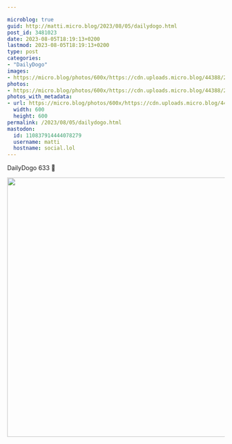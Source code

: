 ```yaml
---

microblog: true
guid: http://matti.micro.blog/2023/08/05/dailydogo.html
post_id: 3481023
date: 2023-08-05T18:19:13+0200
lastmod: 2023-08-05T18:19:13+0200
type: post
categories:
- "DailyDogo"
images:
- https://micro.blog/photos/600x/https://cdn.uploads.micro.blog/44388/2023/abd7369c55f1465c8728653ca4ff3fad.jpg
photos:
- https://micro.blog/photos/600x/https://cdn.uploads.micro.blog/44388/2023/abd7369c55f1465c8728653ca4ff3fad.jpg
photos_with_metadata:
- url: https://micro.blog/photos/600x/https://cdn.uploads.micro.blog/44388/2023/abd7369c55f1465c8728653ca4ff3fad.jpg
  width: 600
  height: 600
permalink: /2023/08/05/dailydogo.html
mastodon:
  id: 110837914444078279
  username: matti
  hostname: social.lol
---
```

DailyDogo 633 🐶

<img src="https://micro.blog/photos/600x/https://blog.martin-haehnel.de/uploads/2023/abd7369c55f1465c8728653ca4ff3fad.jpg" width="600" height="600" alt="" />
